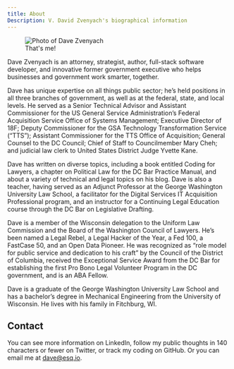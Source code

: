```yaml
---
title: About
Description: V. David Zvenyach's biographical information
---
```


<figure class="ml-12 float-right">
<img src="/images/Zvenyach.png" title="Me" alt="Photo of Dave Zvenyach" class="h-48">
<figcaption class="text-center">That's me!</figcaption>
</figure>

Dave Zvenyach is an attorney, strategist, author, full-stack software developer, and innovative former government executive who helps businesses and government work smarter, together.

Dave has unique expertise on all things public sector; he’s held positions in all three branches of government, as well as at the federal, state, and local levels. He served as a Senior Technical Advisor and Assistant Commissioner for the US General Service Administration’s Federal Acquisition Service Office of Systems Management; Executive Director of 18F; Deputy Commissioner for the GSA Technology Transformation Service (“TTS”); Assistant Commissioner for the TTS Office of Acquisition; General Counsel to the DC Council; Chief of Staff to Councilmember Mary Cheh; and judicial law clerk to United States District Judge Yvette Kane.

Dave has written on diverse topics, including a book entitled Coding for Lawyers, a chapter on Political Law for the DC Bar Practice Manual, and about a variety of technical and legal topics on his blog. Dave is also a teacher, having served as an Adjunct Professor at the George Washington University Law School, a facilitator for the Digital Services IT Acquisition Professional program, and an instructor for a Continuing Legal Education course through the DC Bar on Legislative Drafting.

Dave is a member of the Wisconsin delegation to the Uniform Law Commission and the Board of the Washington Council of Lawyers. He’s been named a Legal Rebel, a Legal Hacker of the Year, a Fed 100, a FastCase 50, and an Open Data Pioneer. He was recognized as “role model for public service and dedication to his craft” by the Council of the District of Columbia, received the Exceptional Service Award from the DC Bar for establishing the first Pro Bono Legal Volunteer Program in the DC government, and is an ABA Fellow.

Dave is a graduate of the George Washington University Law School and has a bachelor’s degree in Mechanical Engineering from the University of Wisconsin. He lives with his family in Fitchburg, WI.

## Contact

You can see more information on LinkedIn, follow my public thoughts in 140 characters or fewer on Twitter, or track my coding on GitHub. Or you can email me at dave@esq.io.
